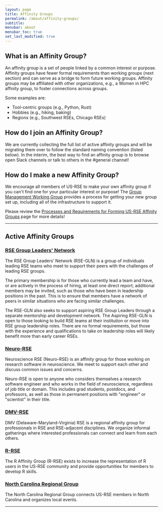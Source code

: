 ```yaml
---
layout: page
title: Affinity Groups
permalink: /about/affinity-groups/
subtitle: 
menubar: about
menubar_toc: true
set_last_modified: true
---
```


<h2>What is an Affinity Group?</h2>

An affinity group is a set of people linked by a common interest or purpose. Affinity
groups have fewer formal requirements than working groups (next section) and can serve
as a bridge to form future working groups. Affinity groups may be affiliated with
other organizations, e.g., a Women in HPC affinity group, to foster connections
across groups.

Some examples are:

- Tool-centric groups (e.g., Python, Rust)
- Hobbies (e.g., hiking, baking)
- Regions (e.g., Southwest RSEs, Chicago RSEs)

<h2>How do I join an Affinity Group?</h2>

We are currently collecting the full list of active affinity groups and will be
migrating them over to follow the standard naming convention (listed below). In
the interim, the best way to find an affinity group is to browse open Slack channels
or talk to others in the #general channel!

<h2>How do I make a new Affinity Group?</h2>

We encourage all members of US-RSE to make your own affinity group if you can't find
one for your particular interest or purpose! The
<a href="{{ site.baseurl }}/wg/group-management/">Group Management Working Group</a>
provides a process for getting your new group set up, including all of the infrastructure
to support it.

Please review the
<a href="{{ site.baseurl }}/wg/group-management/form-an-affinity-group"
target="_blank">Processes and Requirements for Forming US-RSE Affinity Groups</a>
page for more details!

<hr>

<h2>Active Affinity Groups</h2>

<h3><a href="{{ site.baseurl }}/ag/rse-gln/">RSE Group Leaders' Network</a></h3>

The RSE Group Leaders’ Network (RSE-GLN) is a group of individuals leading RSE teams
who meet to support their peers with the challenges of leading RSE groups.  

The primary membership is for those who currently lead a team and have, or are
actively in the process of hiring, at least one direct report; additional members
may be invited, such as those who have been in leadership positions in the past. 
This is to ensure that members have a network of peers in similar situations who are
facing similar challenges.

The RSE-GLN also seeks to support aspiring RSE Group Leaders through a separate
mentorship and development network.  The Aspiring RSE-GLN is open to those looking to
build RSE teams at their institution or move into RSE group leadership roles.  There
are no formal requirements, but those with the experience and qualifications to take
on leadership roles will likely benefit more than early career RSEs. 

<h3><a href="{{ site.baseurl }}/ag/neuro-rse/">Neuro-RSE</a></h3>

Neuroscience RSE (Neuro-RSE) is an affinity group for those working on research
software in neuroscience. We meet to support each other and discuss common issues and concerns.

Neuro-RSE is open to anyone who considers themselves a research software engineer
and who works in the field of neuroscience, regardless of job title or domain.
This includes grad students, postdocs, and professors, as well as those in permanent
positions with "engineer" or "scientist" in their title.

<h3><a href="{{ site.baseurl }}/ag/dmv-rse/">DMV-RSE</a></h3>

DMV (Delaware-Maryland-Virginia) RSE is a regional affinity group for professionals in RSE and RSE-adjacent disciplines.
We organize informal gatherings where interested professionals can connect and learn from each others.

<h3><a href="{{ site.baseurl }}/ag/r-rse/">R-RSE</a></h3>

The R Affinity Group (R-RSE) exists to increase the representation of R users in the US-RSE community and provide opportunities for members to develop R skills.

<h3><a href="{{ site.baseurl }}/ag/rg-north-carolina/">North Carolina Regional Group</a></h3>

The North Carolina Regional Group connects US-RSE members in North Carolina and organizes local events.

<hr>
